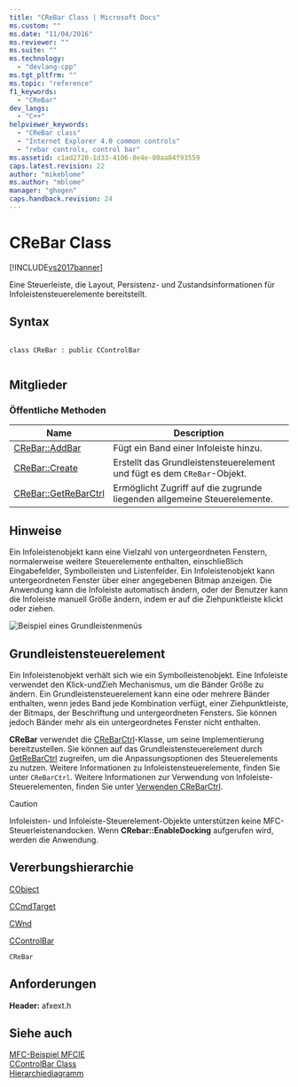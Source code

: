 ```yaml
---
title: "CReBar Class | Microsoft Docs"
ms.custom: ""
ms.date: "11/04/2016"
ms.reviewer: ""
ms.suite: ""
ms.technology: 
  - "devlang-cpp"
ms.tgt_pltfrm: ""
ms.topic: "reference"
f1_keywords: 
  - "CReBar"
dev_langs: 
  - "C++"
helpviewer_keywords: 
  - "CReBar class"
  - "Internet Explorer 4.0 common controls"
  - "rebar controls, control bar"
ms.assetid: c1ad2720-1d33-4106-8e4e-80aa84f93559
caps.latest.revision: 22
author: "mikeblome"
ms.author: "mblome"
manager: "ghogen"
caps.handback.revision: 24
---
```

# CReBar Class
[!INCLUDE[vs2017banner](../../assembler/inline/includes/vs2017banner.md)]

Eine Steuerleiste, die Layout, Persistenz\- und Zustandsinformationen für Infoleistensteuerelemente bereitstellt.  
  
## Syntax  
  
```  
  
class CReBar : public CControlBar  
  
```  
  
## Mitglieder  
  
### Öffentliche Methoden  
  
|Name|Description|  
|----------|-----------------|  
|[CReBar::AddBar](../Topic/CReBar::AddBar.md)|Fügt ein Band einer Infoleiste hinzu.|  
|[CReBar::Create](../Topic/CReBar::Create.md)|Erstellt das Grundleistensteuerelement und fügt es dem `CReBar`\-Objekt.|  
|[CReBar::GetReBarCtrl](../Topic/CReBar::GetReBarCtrl.md)|Ermöglicht Zugriff auf die zugrunde liegenden allgemeine Steuerelemente.|  
  
## Hinweise  
 Ein Infoleistenobjekt kann eine Vielzahl von untergeordneten Fenstern, normalerweise weitere Steuerelemente enthalten, einschließlich Eingabefelder, Symbolleisten und Listenfelder.  Ein Infoleistenobjekt kann untergeordneten Fenster über einer angegebenen Bitmap anzeigen.  Die Anwendung kann die Infoleiste automatisch ändern, oder der Benutzer kann die Infoleiste manuell Größe ändern, indem er auf die Ziehpunktleiste klickt oder ziehen.  
  
 ![Beispiel eines Grundleistenmenüs](../../mfc/reference/media/vc4sc61.png "vc4SC61")  
  
## Grundleistensteuerelement  
 Ein Infoleistenobjekt verhält sich wie ein Symbolleistenobjekt.  Eine Infoleiste verwendet den Klick\-undZieh Mechanismus, um die Bänder Größe zu ändern.  Ein Grundleistensteuerelement kann eine oder mehrere Bänder enthalten, wenn jedes Band jede Kombination verfügt, einer Ziehpunktleiste, der Bitmaps, der Beschriftung und untergeordneten Fensters.  Sie können jedoch Bänder mehr als ein untergeordnetes Fenster nicht enthalten.  
  
 **CReBar** verwendet die [CReBarCtrl](../../mfc/reference/crebarctrl-class.md)\-Klasse, um seine Implementierung bereitzustellen.  Sie können auf das Grundleistensteuerelement durch [GetReBarCtrl](../Topic/CReBar::GetReBarCtrl.md) zugreifen, um die Anpassungsoptionen des Steuerelements zu nutzen.  Weitere Informationen zu Infoleistensteuerelemente, finden Sie unter `CReBarCtrl`.  Weitere Informationen zur Verwendung von Infoleiste\-Steuerelementen, finden Sie unter [Verwenden CReBarCtrl](../../mfc/using-crebarctrl.md).  
  
> [!CAUTION]
>  Infoleisten\- und Infoleiste\-Steuerelement\-Objekte unterstützen keine MFC\-Steuerleistenandocken.  Wenn **CRebar::EnableDocking** aufgerufen wird, werden die Anwendung.  
  
## Vererbungshierarchie  
 [CObject](../../mfc/reference/cobject-class.md)  
  
 [CCmdTarget](../../mfc/reference/ccmdtarget-class.md)  
  
 [CWnd](../../mfc/reference/cwnd-class.md)  
  
 [CControlBar](../../mfc/reference/ccontrolbar-class.md)  
  
 `CReBar`  
  
## Anforderungen  
 **Header:**  afxext.h  
  
## Siehe auch  
 [MFC\-Beispiel MFCIE](../../top/visual-cpp-samples.md)   
 [CControlBar Class](../../mfc/reference/ccontrolbar-class.md)   
 [Hierarchiediagramm](../../mfc/hierarchy-chart.md)